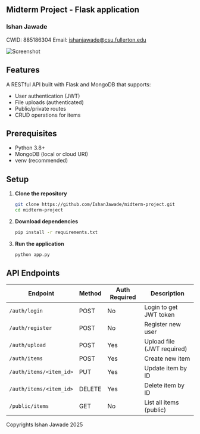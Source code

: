 ## Midterm Project - Flask application 

### Ishan Jawade    
CWID: 885186304     Email: ishanjawade@csu.fullerton.edu

![Screenshot](./images/PostmanScreenshot.png)

## **Features**
A RESTful API built with Flask and MongoDB that supports:
- User authentication (JWT)
- File uploads (authenticated)
- Public/private routes
- CRUD operations for items

## **Prerequisites**
- Python 3.8+
- MongoDB (local or cloud URI)
- venv (recommended)

## **Setup**
1. **Clone the repository**
    ```bash
    git clone https://github.com/IshanJawade/midterm-project.git
    cd midterm-project

2. **Download dependencies**
    ```bash
    pip install -r requirements.txt

3. **Run the application**
    ```bash
    python app.py

## API Endpoints

| Endpoint                     | Method | Auth Required | Description                        |
|------------------------------|--------|---------------|------------------------------------|
| `/auth/login`                | POST   | No            | Login to get JWT token             |
| `/auth/register`             | POST   | No            | Register new user                  |
| `/auth/upload`               | POST   | Yes           | Upload file (JWT required)         |
| `/auth/items`                | POST   | Yes           | Create new item                    |
| `/auth/items/<item_id>`      | PUT    | Yes           | Update item by ID                  |
| `/auth/items/<item_id>`      | DELETE | Yes           | Delete item by ID                  |
| `/public/items`              | GET    | No            | List all items (public)            |

Copyrights Ishan Jawade 2025
